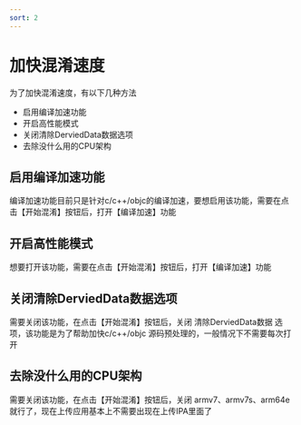```yaml
---
sort: 2
---
```


# 加快混淆速度
为了加快混淆速度，有以下几种方法

- 启用编译加速功能
- 开启高性能模式
- 关闭清除DerviedData数据选项
- 去除没什么用的CPU架构

## 启用编译加速功能
编译加速功能目前只是针对c/c++/objc的编译加速，要想启用该功能，需要在点击【开始混淆】按钮后，打开【编译加速】功能

## 开启高性能模式
想要打开该功能，需要在点击【开始混淆】按钮后，打开【编译加速】功能

## 关闭清除DerviedData数据选项
需要关闭该功能，在点击【开始混淆】按钮后，关闭 清除DerviedData数据 选项，该功能是为了帮助加快c/c++/objc 源码预处理的，一般情况下不需要每次打开

## 去除没什么用的CPU架构
需要关闭该功能，在点击【开始混淆】按钮后，关闭 armv7、armv7s、arm64e就行了，现在上传应用基本上不需要出现在上传IPA里面了
